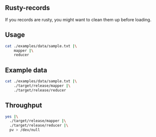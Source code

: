 ## Rusty-records

If you records are rusty, you might want to clean them up before loading.

## Usage

```bash
cat ./examples/data/sample.txt |\
    mapper |\
    reducer
```
## Example data

```bash
cat ./examples/data/sample.txt |\
    ./target/release/mapper |\
    ./target/release/reducer
```

## Throughput

```bash
yes |\
  ./target/release/mapper |\
  ./target/release/reducer |\
  pv > /dev/null
```

